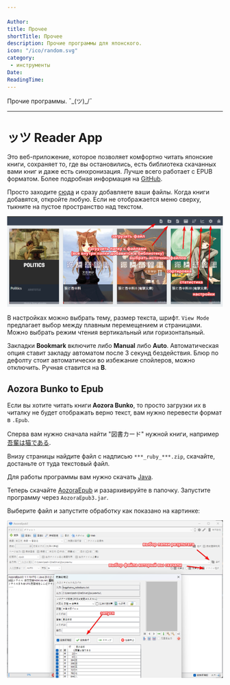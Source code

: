 ```yaml
---

Author:
title: Прочее
shortTitle: Прочее
description: Прочие программы для японского.
icon: "/ico/random.svg"
category: 
 - инструменты
Date: 
ReadingTime: 
---
```





Прочие программы. ¯\_(ツ)_/¯

-----

 



# ッツ Reader App

Это веб-приложение, которое позволяет комфортно читать японские книги, сохраняет то, где вы остановились, есть библиотека скачанных вами книг и даже есть синхронизация. Лучше всего работает с EPUB форматом. Более подробная информация на [GitHub](https://github.com/ttu-ttu/ebook-reader).

Просто заходите [сюда](https://reader.ttsu.app/manage) и сразу добавляете ваши файлы. Когда книги добавятся, откройте любую. Если не отображается меню сверху, тыкните на пустое пространство над текстом.

![](/imgvid/ttsu1.png)

В настройках можно выбрать тему, размер текста, шрифт. `View Mode` предлагает выбор между плавным перемещением и страницами. Можно выбрать режим чтения вертикальный или горизонтальный.

Закладки **Bookmark** включите либо **Manual** либо **Auto**. Автоматическая опция ставит закладу автоматом после 3 секунд бездействия. Блюр по дефолту стоит автоматически во избежание спойлеров, можно отключить. Ручная ставится на **B**.

## Aozora Bunko to Epub

Если вы хотите читать книги **Aozora Bunko**, то просто загрузки их в читалку не будет отображать верно текст, вам нужно перевести формат в `.Epub`.

Сперва вам нужно сначала найти "図書カード" нужной книги, например 	[吾輩は猫である](https://www.aozora.gr.jp/cards/000148/card789.html).

Внизу страницы найдите файл с надписью `***_ruby_***.zip`, скачайте, достаньте от туда текстовый файл.

Для работы программы вам нужно скачать [Java](https://www.java.com/download/ie_manual.jsp).

Теперь скачайте [AozoraEpub](https://drive.google.com/file/d/1EUYv208k1DEeT-3M7cvHT2xdW-2pNE2r/view?usp=drive_link) и разархивируйте в папочку. Запустите программу через `AozoraEpub3.jar`.

Выберите файл и запустите обработку как показано на картинке:

![](/imgvid/aozoraepub.png)



